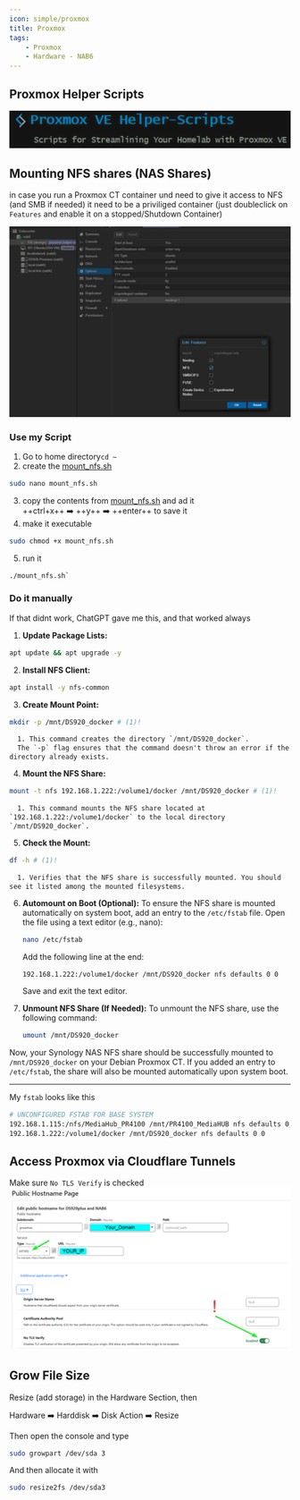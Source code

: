 ```yaml
---
icon: simple/proxmox
title: Proxmox
tags:
    - Proxmox
    - Hardware - NAB6
---
```


## Proxmox Helper Scripts
[![Proxmox Helper Scripts](../images/screengrabs/proxmox-helper-scripts.png)](https://tteck.github.io/Proxmox/)







## Mounting NFS shares (NAS Shares)
  
in case you run a Proxmox CT container und need to give it access to NFS (and SMB if needed)
it need to be a priviliged container
(just doubleclick on `Features` and enable it on a stopped/Shutdown Container)

![Alt text](../images/screengrabs/pveCT-nfs-access.png)









### Use my Script  
1. Go to home directory`cd ~`
2. create the [mount_nfs.sh](https://github.com/GSB-Deleven/mkdocs-material/blob/13f4f78b4cc5df7a144bb620dec7c818c5e2e076/docs/scripts-and-snippets/mount_nfs.sh) 
```sh
sudo nano mount_nfs.sh
```
3. copy the contents from [mount_nfs.sh](https://github.com/GSB-Deleven/mkdocs-material/blob/13f4f78b4cc5df7a144bb620dec7c818c5e2e076/docs/scripts-and-snippets/mount_nfs.sh) and ad it  
++ctrl+x++ :arrow_right: ++y++ :arrow_right: ++enter++ to save it
4. make it executable 
```sh
sudo chmod +x mount_nfs.sh
```
5. run it 
```sh
./mount_nfs.sh`
```










### Do it manually
If that didnt work, ChatGPT gave me this, and that worked always

1. **Update Package Lists:**
```sh
apt update && apt upgrade -y
```

2. **Install NFS Client:**
```sh
apt install -y nfs-common
```

3. **Create Mount Point:**
```sh
mkdir -p /mnt/DS920_docker # (1)!
```

      1. This command creates the directory `/mnt/DS920_docker`.  
      The `-p` flag ensures that the command doesn't throw an error if the directory already exists.

4. **Mount the NFS Share:**
```sh
mount -t nfs 192.168.1.222:/volume1/docker /mnt/DS920_docker # (1)!
```

      1. This command mounts the NFS share located at `192.168.1.222:/volume1/docker` to the local directory `/mnt/DS920_docker`.

5. **Check the Mount:**
```sh
df -h # (1)!
```

      1. Verifies that the NFS share is successfully mounted. You should see it listed among the mounted filesystems.

6. **Automount on Boot (Optional):**
   To ensure the NFS share is mounted automatically on system boot, add an entry to the `/etc/fstab` file. Open the file using a text editor (e.g., nano):
   
   ```sh
   nano /etc/fstab
   ```

   Add the following line at the end:
   ```text
   192.168.1.222:/volume1/docker /mnt/DS920_docker nfs defaults 0 0
   ```

   Save and exit the text editor.

7. **Unmount NFS Share (If Needed):**
   To unmount the NFS share, use the following command:
   ```sh
   umount /mnt/DS920_docker
   ```

Now, your Synology NAS NFS share should be successfully mounted to `/mnt/DS920_docker` on your Debian Proxmox CT. 
If you added an entry to `/etc/fstab`, the share will also be mounted automatically upon system boot.  

---

My `fstab` looks like this

```sh
# UNCONFIGURED FSTAB FOR BASE SYSTEM
192.168.1.115:/nfs/MediaHub_PR4100 /mnt/PR4100_MediaHUB nfs defaults 0 0
192.168.1.222:/volume1/docker /mnt/DS920_docker nfs defaults 0 0
```


## Access Proxmox via Cloudflare Tunnels

Make sure `No TLS Verify` is checked
![Alt text](../images/screengrabs/cloudflare_tunnel_no_tls.png)

## Grow File Size

Resize (add storage) in the Hardware Section, then

Hardware :arrow_right: Harddisk :arrow_right: Disk Action :arrow_right: Resize
  
Then open the console and type

```sh
sudo growpart /dev/sda 3
```

And then allocate it with

```sh
sudo resize2fs /dev/sda3
```

